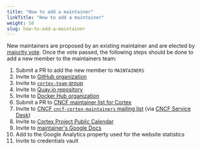 ```yaml
---
title: "How to add a maintainer"
linkTitle: "How to add a maintainer"
weight: 10
slug: how-to-add-a-maintainer
---
```


New maintainers are proposed by an existing maintainer and are elected by [majority vote](./governance.md#voting). Once the vote passed, the following steps should be done to add a new member to the maintainers team:

1. Submit a PR to add the new member to `MAINTAINERS`
1. Invite to [GitHub organization](https://github.com/orgs/cortexproject/people)
1. Invite to [`cortex-team` group](https://groups.google.com/forum/#!forum/cortex-team)
1. Invite to [Quay.io repository](https://quay.io/organization/cortexproject?tab=teams)
1. Invite to [Docker Hub organization](https://hub.docker.com/u/cortexproject)
1. Submit a PR to [CNCF maintainer list for Cortex](http://maintainers.cncf.io)
1. Invite to [CNCF `cncf-cortex-maintainers` mailing list](https://lists.cncf.io/g/cncf-cortex-maintainers) (via [CNCF Service Desk](https://servicedesk.cncf.io))
1. Invite to [Cortex Project Public Calendar](https://calendar.google.com/calendar/u/0?cid=Y25jZi1jb3J0ZXgtbWFpbnRhaW5lcnNAbGlzdHMuY25jZi5pbw)
1. Invite to [maintainer's Google Docs](https://drive.google.com/drive/folders/1aT7-rx4hvYoB3EjvOeX1LHJhgH0Sawzb)
1. Add to the Google Analytics property used for the website statistics
1. Invite to credentials vault
